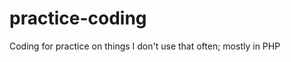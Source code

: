 practice-coding
===============

Coding for practice on things I don't use that often; mostly in PHP
